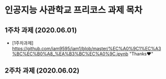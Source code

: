 # 인공지능 사관학교 프리코스 과제 목차

## 1주차 과제 (2020.06.01)
* [1주차과제] https://github.com/iam9595/iam1/blob/master/%EC%A0%9C1%EC%A3%BC%EC%B0%A8_%EA%B3%BC%EC%A0%9C.ipynb "Thanks❤"


## 2주차 과제 (2020.06.02)

